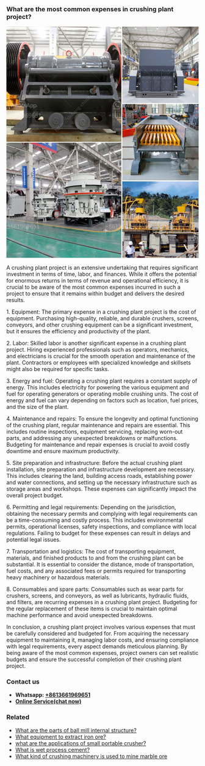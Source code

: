 <h3>What are the most common expenses in crushing plant project?</h3><img src='1701742526.jpg' alt=''><p>A crushing plant project is an extensive undertaking that requires significant investment in terms of time, labor, and finances. While it offers the potential for enormous returns in terms of revenue and operational efficiency, it is crucial to be aware of the most common expenses incurred in such a project to ensure that it remains within budget and delivers the desired results.</p><p>1. Equipment: The primary expense in a crushing plant project is the cost of equipment. Purchasing high-quality, reliable, and durable crushers, screens, conveyors, and other crushing equipment can be a significant investment, but it ensures the efficiency and productivity of the plant.</p><p>2. Labor: Skilled labor is another significant expense in a crushing plant project. Hiring experienced professionals such as operators, mechanics, and electricians is crucial for the smooth operation and maintenance of the plant. Contractors or employees with specialized knowledge and skillsets might also be required for specific tasks.</p><p>3. Energy and fuel: Operating a crushing plant requires a constant supply of energy. This includes electricity for powering the various equipment and fuel for operating generators or operating mobile crushing units. The cost of energy and fuel can vary depending on factors such as location, fuel prices, and the size of the plant.</p><p>4. Maintenance and repairs: To ensure the longevity and optimal functioning of the crushing plant, regular maintenance and repairs are essential. This includes routine inspections, equipment servicing, replacing worn-out parts, and addressing any unexpected breakdowns or malfunctions. Budgeting for maintenance and repair expenses is crucial to avoid costly downtime and ensure maximum productivity.</p><p>5. Site preparation and infrastructure: Before the actual crushing plant installation, site preparation and infrastructure development are necessary. This includes clearing the land, building access roads, establishing power and water connections, and setting up the necessary infrastructure such as storage areas and workshops. These expenses can significantly impact the overall project budget.</p><p>6. Permitting and legal requirements: Depending on the jurisdiction, obtaining the necessary permits and complying with legal requirements can be a time-consuming and costly process. This includes environmental permits, operational licenses, safety inspections, and compliance with local regulations. Failing to budget for these expenses can result in delays and potential legal issues.</p><p>7. Transportation and logistics: The cost of transporting equipment, materials, and finished products to and from the crushing plant can be substantial. It is essential to consider the distance, mode of transportation, fuel costs, and any associated fees or permits required for transporting heavy machinery or hazardous materials.</p><p>8. Consumables and spare parts: Consumables such as wear parts for crushers, screens, and conveyors, as well as lubricants, hydraulic fluids, and filters, are recurring expenses in a crushing plant project. Budgeting for the regular replacement of these items is crucial to maintain optimal machine performance and avoid unexpected breakdowns.</p><p>In conclusion, a crushing plant project involves various expenses that must be carefully considered and budgeted for. From acquiring the necessary equipment to maintaining it, managing labor costs, and ensuring compliance with legal requirements, every aspect demands meticulous planning. By being aware of the most common expenses, project owners can set realistic budgets and ensure the successful completion of their crushing plant project.</p><h3>Contact us</h3><ul><li><strong>Whatsapp:&nbsp;<a href="https://wa.me/8613661969651">+8613661969651</a></strong></li><li><a href="https://swt.shibang-china.com/?git&amp;zhl&amp;What are the most common expenses in crushing plant project"><strong>Online Service(chat now)</strong></a></li></ul><h3>Related</h3><ul><li><a href='What are the parts of ball mill internal structure.md'>What are the parts of ball mill internal structure?</a></li><li><a href='What equipment to extract iron ore.md'>What equipment to extract iron ore?</a></li><li><a href='what are the applications of small portable crusher.md'>what are the applications of small portable crusher?</a></li><li><a href='What is wet process cement.md'>What is wet process cement?</a></li><li><a href='What kind of crushing machinery is used to mine marble ore.md'>What kind of crushing machinery is used to mine marble ore</a></li></ul>